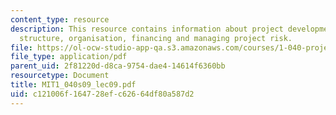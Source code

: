 ```yaml
---
content_type: resource
description: This resource contains information about project development, project
  structure, organisation, financing and managing project risk.
file: https://ol-ocw-studio-app-qa.s3.amazonaws.com/courses/1-040-project-management-spring-2009/c121006f164728efc62664df80a587d2_MIT1_040s09_lec09.pdf
file_type: application/pdf
parent_uid: 2f81220d-d8ca-9754-dae4-14614f6360bb
resourcetype: Document
title: MIT1_040s09_lec09.pdf
uid: c121006f-1647-28ef-c626-64df80a587d2
---
```

